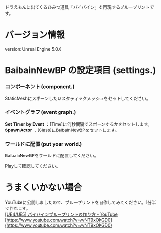 ドラえもんに出てくるひみつ道具「バイバイン」を再現するブループリントです。

# バージョン情報
version: Unreal Engine 5.0.0  

# BaibainNewBP の設定項目 (settings.)

### コンポーネント (component.)
StaticMeshにスポーンしたいスタティックメッシュをセットしてください。

### イベントグラフ (event graph.)
**Set Timer by Event** ：[Time]に何秒間隔でスポーンするかをセットします。  
**Spawn Actor** ：[Class]にBaibainNewBPをセットします。  

### ワールドに配置 (put your world.)
BaibainNewBPをワールドに配置してください。

Playして確認してください。

# うまくいかない場合
YouTubeに公開しましたので、ブループリントを自作してみてください。1分半で作れます。  
[[UE4/UE5] バイバインブループリントの作り方 - YouTube](https://www.youtube.com/watch?v=vvNT9xOKGD0)  
[https://www.youtube.com/watch?v=vvNT9xOKGD0](https://www.youtube.com/watch?v=vvNT9xOKGD0)  
